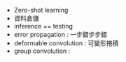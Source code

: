 
- Zero-shot learning
- 資料倉儲
- inference == testing
- error propagation : 一步錯步步錯
- deformable convolution : 可變形捲積
- group convolution : 